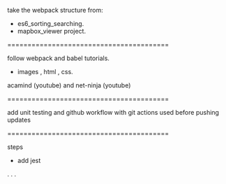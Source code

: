take the webpack structure from:

- es6_sorting_searching.
- mapbox_viewer project.

========================================

follow webpack and babel tutorials.
  - images , html , css.

acamind (youtube) and net-ninja (youtube)

========================================

add unit testing and github workflow with git actions used before
pushing updates

========================================

steps
   - add jest 


. . .

